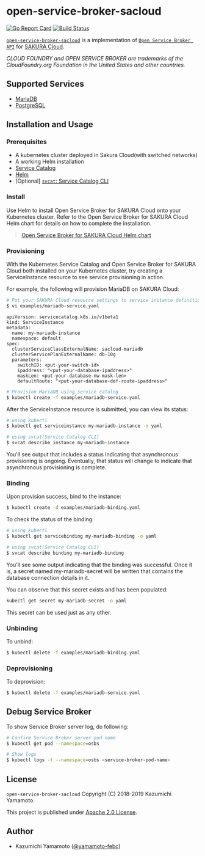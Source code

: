 # open-service-broker-sacloud

[![Go Report Card](https://goreportcard.com/badge/github.com/sacloud/open-service-broker-sacloud)](https://goreportcard.com/report/github.com/sacloud/open-service-broker-sacloud)
[![Build Status](https://travis-ci.org/sacloud/open-service-broker-sacloud.svg?branch=master)](https://travis-ci.org/sacloud/open-service-broker-sacloud)

[`open-service-broker-sacloud`](https://github.com/sacloud/open-service-broker-sacloud) is a implementation of 
[`Open Service Broker API`](https://www.openservicebrokerapi.org) for [SAKURA Cloud](https://cloud.sakura.ad.jp).  

*CLOUD FOUNDRY and OPEN SERVICE BROKER are trademarks of the CloudFoundry.org Foundation in the United States and other countries.*  

## Supported Services

- [MariaDB](docs/services/mariadb.md)
- [PostgreSQL](docs/services/postgres.md)

## Installation and Usage

### Prerequisites

- A kubernetes cluster deployed in Sakura Cloud(with switched networks)
- A working Helm installation
- [Service Catalog](https://github.com/kubernetes-incubator/service-catalog)
- [Helm](https://github.com/kubernetes/helm)
- [Optional] [`svcat`: Service Catalog CLI](https://github.com/kubernetes-incubator/service-catalog/tree/master/cmd/svcat)

### Install

Use Helm to install Open Service Broker for SAKURA Cloud onto your Kubernetes cluster.
Refer to the Open Service Broker for SAKURA Cloud Helm chart for details on how to complete the installation.

> [Open Service Broker for SAKURA Cloud Helm chart](https://github.com/sacloud/helm-charts/tree/master/open-service-broker-sacloud)

### Provisioning

With the Kubernetes Service Catalog and Open Service Broker for SAKURA Cloud both installed on your Kubernetes cluster,
try creating a ServiceInstance resource to see service provisioning in action.

For example, the following will provision MariaDB on SAKURA Cloud:

```bash
# Put your SAKURA Cloud resource settings to service instance definition
$ vi examples/mariadb-service.yaml
```

```console
apiVersion: servicecatalog.k8s.io/v1beta1
kind: ServiceInstance
metadata:
  name: my-mariadb-instance
  namespace: default
spec:
  clusterServiceClassExternalName: sacloud-mariadb
  clusterServicePlanExternalName: db-10g
  parameters:
    switchID: <put-your-switch-id>
    ipaddress: "<put-your-database-ipaddress>"
    maskLen: <put-your-database-nw-mask-len>
    defaultRoute: "<put-your-database-def-route-ipaddress>"
```

```bash
# Provision MariaDB using service catalog
$ kubectl create -f examples/mariadb-service.yaml
```

After the ServiceInstance resource is submitted, you can view its status:

```bash
# using kubectl
$ kubectl get serviceinstance my-mariadb-instance -o yaml 

# using svcat(Service Catalog CLI)
$ svcat describe instance my-mariadb-instance
```

You'll see output that includes a status indicating that asynchronous provisioning is ongoing. Eventually,
that status will change to indicate that asynchronous provisioning is complete.

### Binding

Upon provision success, bind to the instance:

```bash
$ kubectl create -d examples/mariadb-binding.yaml
```

To check the status of the binding:

```bash
# using kubectl
$ kubectl get servicebinding my-mariadb-binding -o yaml

# using svcat(Service Catalog CLI)
$ svcat describe binding my-mariadb-binding
```

You'll see some output indicating that the binding was successful.
Once it is, a secret named my-mariadb-secret will be written that contains the database connection details in it.

You can observe that this secret exists and has been populated:

```bash
kubectl get secret my-mariadb-secret -o yaml
```

This secret can be used just as any other.

### Unbinding

To unbind:

```bash
$ kubectl delete -f examples/mariadb-binding.yaml
```

### Deprovisioning

To deprovision:

```bash
$ kubectl delete -f examples/mariadb-service.yaml
```

## Debug Service Broker 

To show Service Broker server log, do following:

```bash
# Confirm Service Broker server pod name
$ kubectl get pod --namespace=osbs

# Show logs
$ kubectl logs -f --namespace=osbs <service-broker-pod-name>
```

## License

 `open-service-broker-sacloud` Copyright (C) 2018-2019 Kazumichi Yamamoto.

  This project is published under [Apache 2.0 License](LICENSE.txt).
  
## Author

  * Kazumichi Yamamoto ([@yamamoto-febc](https://github.com/yamamoto-febc))
